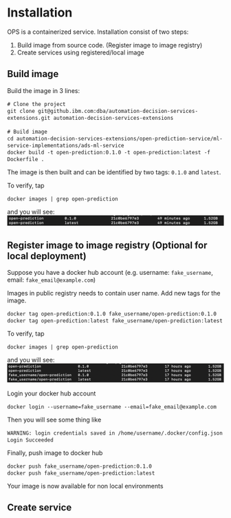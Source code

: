 # Installation

OPS is a containerized service. Installation consist of two steps: 
1. Build image from source code. (Register image to image registry)
2. Create services using registered/local image

## Build image

Build the image in 3 lines:
```shell script
# Clone the project
git clone git@github.ibm.com:dba/automation-decision-services-extensions.git automation-decision-services-extensions

# Build image
cd automation-decision-services-extensions/open-prediction-service/ml-service-implementations/ads-ml-service
docker build -t open-prediction:0.1.0 -t open-prediction:latest -f Dockerfile .
```
The image is then built and can be identified by two tags: `0.1.0` and `latest`.

To verify, tap
```shell script
docker images | grep open-prediction
```

and you will see:
![OpenApi](build_image.png)

## Register image to image registry (Optional for local deployment)

Suppose you have a docker hub account 
(e.g. username: `fake_username`, email: `fake_email@example.com`)

Images in public registry needs to contain user name. Add new tags for the image.
```shell script
docker tag open-prediction:0.1.0 fake_username/open-prediction:0.1.0
docker tag open-prediction:latest fake_username/open-prediction:latest
```

To verify, tap
```shell script
docker images | grep open-prediction
```

and you will see:
![OpenApi](add_new_tag.png)

Login your docker hub account

```shell script
docker login --username=fake_username --email=fake_email@example.com
```

Then you will see some thing like

```shell script
WARNING: login credentials saved in /home/username/.docker/config.json
Login Succeeded
```

Finally, push image to docker hub

```shell script
docker push fake_username/open-prediction:0.1.0
docker push fake_username/open-prediction:latest
```

Your image is now available for non local environments 

## Create service

